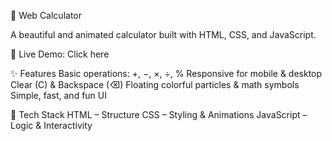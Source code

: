 🌟 Web Calculator

A beautiful and animated calculator built with HTML, CSS, and JavaScript.

🔗 Live Demo: Click here


✨ Features
Basic operations: +, −, ×, ÷, %
Responsive for mobile & desktop
Clear (C) & Backspace (⌫)
Floating colorful particles & math symbols
Simple, fast, and fun UI


🚀 Tech Stack
HTML – Structure
CSS – Styling & Animations
JavaScript – Logic & Interactivity

